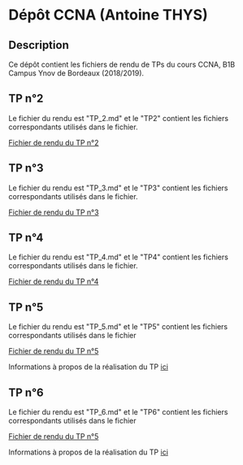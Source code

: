 # Dépôt CCNA (Antoine THYS)

## Description

Ce dépôt contient les fichiers de rendu de TPs du cours CCNA, B1B Campus Ynov de Bordeaux (2018/2019).

## TP n°2

Le fichier du rendu est "TP_2.md" et le "TP2" contient les fichiers correspondants utilisés dans le fichier.

[Fichier de rendu du TP n°2](./TP_2.md)

## TP n°3

Le fichier du rendu est "TP_3.md" et le "TP3" contient les fichiers correspondants utilisés dans le fichier.

[Fichier de rendu du TP n°3](./TP_3.md)

## TP n°4

Le fichier du rendu est "TP_4.md" et le "TP4" contient les fichiers correspondants utilisés dans le fichier.

[Fichier de rendu du TP n°4](./TP_4.md)

## TP n°5

Le fichier du rendu est "TP_5.md" et le "TP5" contient les fichiers correspondants utilisés dans le fichier

[Fichier de rendu du TP n°5](./TP_5.md)

Informations à propos de la réalisation du TP [ici](./TP_5.md#Informations)

## TP n°6

Le fichier du rendu est "TP_6.md" et le "TP6" contient les fichiers correspondants utilisés dans le fichier

[Fichier de rendu du TP n°5](./TP_6.md)

Informations à propos de la réalisation du TP [ici](./TP_6.md#Informations)